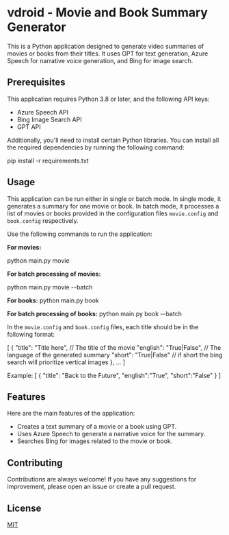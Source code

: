 # vdroid - Movie and Book Summary Generator

This is a Python application designed to generate video summaries of movies or books from their titles. It uses GPT for text generation, Azure Speech for narrative voice generation, and Bing for image search.

## Prerequisites

This application requires Python 3.8 or later, and the following API keys:

- Azure Speech API
- Bing Image Search API
- GPT API

Additionally, you'll need to install certain Python libraries. You can install all the required dependencies by running the following command:

pip install -r requirements.txt

## Usage

This application can be run either in single or batch mode. In single mode, it generates a summary for one movie or book. In batch mode, it processes a list of movies or books provided in the configuration files `movie.config` and `book.config` respectively.

Use the following commands to run the application:

**For movies:**

python main.py movie

**For batch processing of movies:**

python main.py movie --batch

**For books:**
python main.py book

**For batch processing of books:**
python main.py book --batch

In the `movie.config` and `book.config` files, each title should be in the following format:

[
{
"title": "Title here", // The title of the movie
"english": "True|False", // The language of the generated summary
"short": "True|False" // if short the bing search will prioritize vertical images
},
...
]

Example:
[
{ "title": "Back to the Future", "english":"True", "short":"False" }
]

## Features

Here are the main features of the application:

- Creates a text summary of a movie or a book using GPT.
- Uses Azure Speech to generate a narrative voice for the summary.
- Searches Bing for images related to the movie or book.

## Contributing

Contributions are always welcome! If you have any suggestions for improvement, please open an issue or create a pull request.

## License

[MIT](https://choosealicense.com/licenses/mit/)
